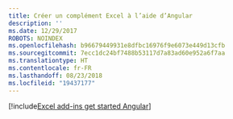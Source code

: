 ```yaml
---
title: Créer un complément Excel à l’aide d’Angular
description: ''
ms.date: 12/29/2017
ROBOTS: NOINDEX
ms.openlocfilehash: b96679449931e8dfbc16976f9e6073e449d13cfb
ms.sourcegitcommit: 7ecc1dc24bf7488b53117d7a83ad60e952a6f7aa
ms.translationtype: HT
ms.contentlocale: fr-FR
ms.lasthandoff: 08/23/2018
ms.locfileid: "19437177"
---
```

[!include[Excel add-ins get started Angular](../includes/file-get-started-excel-angular.md)]
